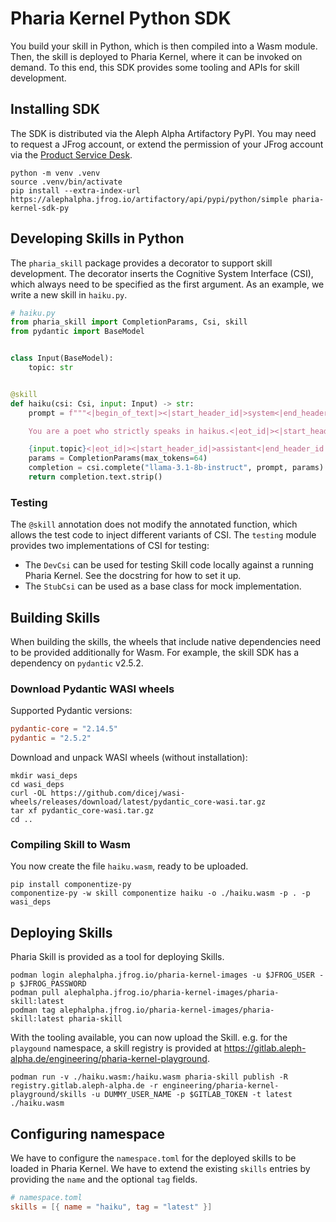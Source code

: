 # Pharia Kernel Python SDK

You build your skill in Python, which is then compiled into a Wasm module. Then, the skill is deployed to Pharia Kernel, where it can be invoked on demand. To this end, this SDK provides some tooling and APIs for skill development.

## Installing SDK

The SDK is distributed via the Aleph Alpha Artifactory PyPI. You may need to request a JFrog account, or extend the permission of your JFrog account via the [Product Service Desk](https://aleph-alpha.atlassian.net/servicedesk/customer/portals).

```shell
python -m venv .venv
source .venv/bin/activate
pip install --extra-index-url https://alephalpha.jfrog.io/artifactory/api/pypi/python/simple pharia-kernel-sdk-py
```

## Developing Skills in Python

The `pharia_skill` package provides a decorator to support skill development.
The decorator inserts the Cognitive System Interface (CSI), which always need to be specified as the first argument.
As an example, we write a new skill in `haiku.py`.

```python
# haiku.py
from pharia_skill import CompletionParams, Csi, skill
from pydantic import BaseModel


class Input(BaseModel):
    topic: str


@skill
def haiku(csi: Csi, input: Input) -> str:
    prompt = f"""<|begin_of_text|><|start_header_id|>system<|end_header_id|>

    You are a poet who strictly speaks in haikus.<|eot_id|><|start_header_id|>user<|end_header_id|>

    {input.topic}<|eot_id|><|start_header_id|>assistant<|end_header_id|>"""
    params = CompletionParams(max_tokens=64)
    completion = csi.complete("llama-3.1-8b-instruct", prompt, params)
    return completion.text.strip()
```

### Testing

The `@skill` annotation does not modify the annotated function, which allows the test code to inject different variants of CSI.
The `testing` module provides two implementations of CSI for testing:

- The `DevCsi` can be used for testing Skill code locally against a running Pharia Kernel. See the docstring for how to set it up.
- The `StubCsi` can be used as a base class for mock implementation.

## Building Skills

When building the skills, the wheels that include native dependencies need to be provided additionally for Wasm. For example, the skill SDK has a dependency on `pydantic` v2.5.2.

### Download Pydantic WASI wheels

Supported Pydantic versions:

```toml
pydantic-core = "2.14.5"
pydantic = "2.5.2"
```

Download and unpack WASI wheels (without installation):

```shell
mkdir wasi_deps
cd wasi_deps
curl -OL https://github.com/dicej/wasi-wheels/releases/download/latest/pydantic_core-wasi.tar.gz
tar xf pydantic_core-wasi.tar.gz
cd ..
```

### Compiling Skill to Wasm

You now create the file `haiku.wasm`, ready to be uploaded.

```shell
pip install componentize-py
componentize-py -w skill componentize haiku -o ./haiku.wasm -p . -p wasi_deps
```

## Deploying Skills

Pharia Skill is provided as a tool for deploying Skills.

```shell
podman login alephalpha.jfrog.io/pharia-kernel-images -u $JFROG_USER -p $JFROG_PASSWORD
podman pull alephalpha.jfrog.io/pharia-kernel-images/pharia-skill:latest
podman tag alephalpha.jfrog.io/pharia-kernel-images/pharia-skill:latest pharia-skill
```

With the tooling available, you can now upload the Skill. e.g. for the `playgound` namespace, a skill registry is provided at <https://gitlab.aleph-alpha.de/engineering/pharia-kernel-playground>.

```shell
podman run -v ./haiku.wasm:/haiku.wasm pharia-skill publish -R registry.gitlab.aleph-alpha.de -r engineering/pharia-kernel-playground/skills -u DUMMY_USER_NAME -p $GITLAB_TOKEN -t latest ./haiku.wasm
```

## Configuring namespace

We have to configure the `namespace.toml` for the deployed skills to be loaded in Pharia Kernel.
We have to extend the existing `skills` entries by providing the `name` and the optional `tag` fields.

```toml
# namespace.toml
skills = [{ name = "haiku", tag = "latest" }]
```
